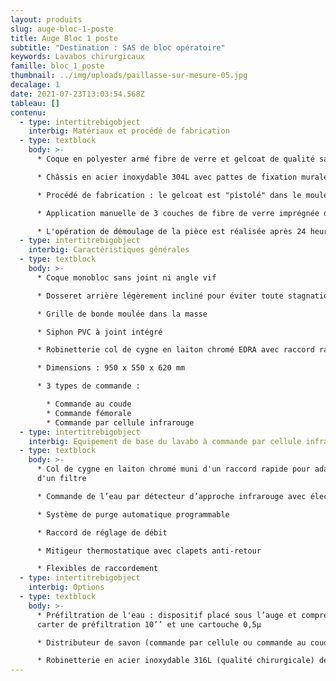 ```yaml
---
layout: produits
slug: auge-bloc-1-poste
title: Auge Bloc 1 poste
subtitle: "Destination : SAS de bloc opératoire"
keywords: Lavabos chirurgicaux
famille: bloc_1_poste
thumbnail: ../img/uploads/paillasse-sur-mesure-05.jpg
decalage: 1
date: 2021-07-23T13:03:54.568Z
tableau: []
contenu:
  - type: intertitrebigobject
    interbig: Matériaux et procédé de fabrication
  - type: textblock
    body: >-
      * Coque en polyester armé fibre de verre et gelcoat de qualité sanitaire

      * Châssis en acier inoxydable 304L avec pattes de fixation murale

      * Procédé de fabrication : le gelcoat est "pistolé" dans le moule, et non pas appliqué comme une peinture, ce qui garantit une résistance bien plus importante

      * Application manuelle de 3 couches de fibre de verre imprégnée de résine écologique à faible teneur en styrène teintée dans la masse, pour une épaisseur finale de 4 mm

      * L'opération de démoulage de la pièce est réalisée après 24 heures.
  - type: intertitrebigobject
    interbig: Caractéristiques générales
  - type: textblock
    body: >-
      * Coque monobloc sans joint ni angle vif

      * Dosseret arrière légèrement incliné pour éviter toute stagnation de l’eau

      * Grille de bonde moulée dans la masse

      * Siphon PVC à joint intégré

      * Robinetterie col de cygne en laiton chromé EDRA avec raccord rapide pour adaptation d'un filtre terminal, ou robinetterie droite

      * Dimensions : 950 x 550 x 620 mm

      * 3 types de commande :

        * Commande au coude
        * Commande fémorale
        * Commande par cellule infrarouge
  - type: intertitrebigobject
    interbig: Equipement de base du lavabo à commande par cellule infrarouge
  - type: textblock
    body: >-
      * Col de cygne en laiton chromé muni d'un raccord rapide pour adaptation
      d'un filtre

      * Commande de l’eau par détecteur d’approche infrarouge avec électrovanne bistable 1/2" 6Vcc

      * Système de purge automatique programmable

      * Raccord de réglage de débit

      * Mitigeur thermostatique avec clapets anti-retour

      * Flexibles de raccordement
  - type: intertitrebigobject
    interbig: Options
  - type: textblock
    body: >-
      * Préfiltration de l'eau : dispositif placé sous l’auge et comprenant un
      carter de préfiltration 10’’ et une cartouche 0,5µ

      * Distributeur de savon (commande par cellule ou commande au coude)

      * Robinetterie en acier inoxydable 316L (qualité chirurgicale) déclipsable et autoclavable.
---
```

